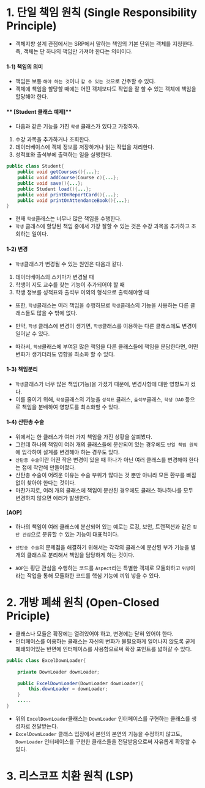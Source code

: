 # 1. 단일 책임 원칙 (Single Responsibility Principle)

- 객체지향 설계 관점에서는 SRP에서 말하는 책임의 기본 단위는 객체를 지칭한다. 즉, 객체는 단 하나의 책임만 가져야 한다는 의미이다.



#### 1-1) 책임의 의미

- 책임은 보통 `해야 하는 것`이나 `할 수 있는 것`으로 간주할 수 있다.
- 객체에 책임을 할당할 때에는 어떤 객체보다도 작업을 잘 할 수 있는 객체에 책임을 할당해야 한다.



#### ** [Student 클래스 예제]**

- 다음과 같은 기능을 가진 `학생` 클래스가 있다고 가정하자.

1. 수강 과목을 추가하거나 조회한다.
2. 데이터베이스에 객체 정보를 저장하거나 읽는 작업을 처리한다.
3. 성적표와 출석부에 출력하는 일을 실행한다.

```java
public class Student{
    public void getCourses(){...};
    public void addCourse(Course c){...};
    public void save(){...};
    public Student load(){...};
    public void printOnReportCard(){...};
    public void printOnAttendanceBook(){...};
}
```

- 현재 `학생`클래스는 너무나 많은 책임을 수행한다. 
- `학생` 클래스에 할당된 책임 중에서 가장 잘할 수 있는 것은 수강 과목을 추가하고 조회하는 일이다.



#### 1-2) 변경

- `학생`클래스가 변경될 수 있는 원인은 다음과 같다.

1. 데이터베이스의 스키마가 변경될 때
2. 학생이 지도 교수를 찾는 기능이 추가되어야 할 때
3. 학생 정보를 성적표와 출석부 이외의 형식으로 출력해야할 때



- 또한, `학생`클래스는 여러 책임을 수행하므로 `학생`클래스의 기능을 사용하는 다른 클래스들도 많을 수 밖에 없다.
- 만약, `학생` 클래스에 변경이 생기면, `학생`클래스를 이용하는 다른 클래스에도 변경이 일어날 수 있다.

- 따라서, `학생`클래스에 부여된 많은 책임을 다른 클래스들에 책임을 분담한다면, 어떤 변화가 생기더라도 영향을 최소화 할 수 있다.



#### 1-3) 책임분리

- `학생`클래스가 너무 많은 책임(기능)을 가졌기 때문에, 변경사항에 대한 영향도가 컸다.
- 이를 줄이기 위해, `학생`클래스의 기능을 `성적표` 클래스, `출석부`클래스, `학생 DAO` 등으로 책임을 분배하여 영향도를 최소화할 수 있다.



#### 1-4) 산탄총 수술

- 위에서는 한 클래스가 여러 가지 책임을 가진 상황을 살펴봤다.
- 그런데 하나의 책임이 여러 개의 클래스들에 분산되어 있는 경우에도 `단일 책임 원칙`에 입각하여 설계를 변경해야 하는 경우도 있다.
- `산탄총 수술`이란 어떤 작은 변경이 있을 때 하나가 아닌 여러 클래스를 변경해야 한다는 점에 착안해 만들어졌다.
- 산탄총 수술이 어려운 이유는 수술 부위가 많다는 것 뿐만 아니라 모든 환부를 빠짐없이 찾아야 한다는 것이다.
- 마찬가지로, 여러 개의 클래스에 책임이 분산된 경우에도 클래스 하나하나를 모두 변경하지 않으면 에러가 발생한다.



#### [AOP]

- 하나의 책임이 여러 클래스에 분산되어 있는 예로는 로깅, 보안, 트랜잭션과 같은 `횡단 관심`으로 분류할 수 있는 기능이 대표적이다.

- `산탄총 수술`의 문제점을 해결하기 위해서는 각각의 클래스에 분산된 부가 기능을 별개의 클래스로 분리해서 책임을 담당하게 하는 것이다.

- `AOP`는 횡단 관심을 수행하는 코드를 `Aspect`라는 특별한 객체로 모듈화하고 `위빙`이라는 작업을 통해 모듈화한 코드를 핵심 기능에 끼워 넣을 수 있다.

  

# 2. 개방 폐쇄 원칙 (Open-Closed Priciple)

- 클래스나 모듈은 확장에는 열려있어야 하고, 변경에는 닫혀 있어야 한다.
- 인터페이스를 이용하는 클래스는 자신의 변화가 불필요하게 일어나지 않도록 굳게 폐쇄되어있는 반면에 인터페이스를 사용함으로써 확장 포인트를 넗혀갈 수 있다.

```java
public class ExcelDownLoader{
    
    private DownLoader downLoader;
    
    public ExcelDownLoader(DownLoader downLoader){
        this.downLoader = downLoader;
    }
    .....
}
```

- 위의 `ExcelDownLoader`클래스는 `DownLoader` 인터페이스를 구현하는 클래스를 생성자로 전달받는다.
- `ExcelDownLoader` 클래스 입장에서 본인의  본연의 기능을 수정하지 않고도, `DownLoader` 인터페이스를 구현한 클래스들을 전달받음으로써 자유롭게 확장할 수 있다.



# 3. 리스코프 치환 원칙 (LSP)

